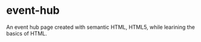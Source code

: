 # event-hub
An event hub page created with semantic HTML, HTML5, while learining the basics of HTML.
